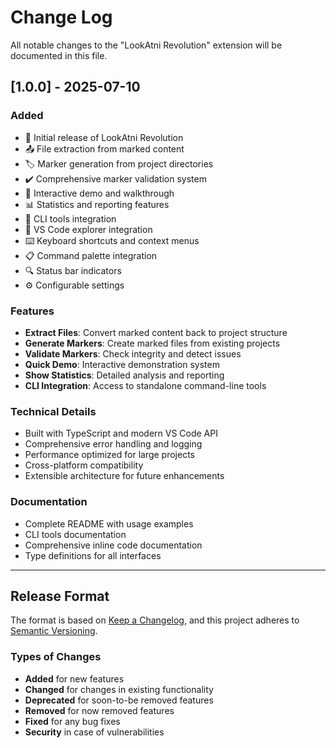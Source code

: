 # Change Log

All notable changes to the "LookAtni Revolution" extension will be documented in this file.

## [1.0.0] - 2025-07-10

### Added
- 🚀 Initial release of LookAtni Revolution
- 📤 File extraction from marked content
- 🏷️ Marker generation from project directories
- ✔️ Comprehensive marker validation system
- 🎯 Interactive demo and walkthrough
- 📊 Statistics and reporting features
- 🔧 CLI tools integration
- 🎨 VS Code explorer integration
- ⌨️ Keyboard shortcuts and context menus
- 📋 Command palette integration
- 🔍 Status bar indicators
- ⚙️ Configurable settings

### Features
- **Extract Files**: Convert marked content back to project structure
- **Generate Markers**: Create marked files from existing projects
- **Validate Markers**: Check integrity and detect issues
- **Quick Demo**: Interactive demonstration system
- **Show Statistics**: Detailed analysis and reporting
- **CLI Integration**: Access to standalone command-line tools

### Technical Details
- Built with TypeScript and modern VS Code API
- Comprehensive error handling and logging
- Performance optimized for large projects
- Cross-platform compatibility
- Extensible architecture for future enhancements

### Documentation
- Complete README with usage examples
- CLI tools documentation
- Comprehensive inline code documentation
- Type definitions for all interfaces

---

## Release Format

The format is based on [Keep a Changelog](https://keepachangelog.com/en/1.0.0/),
and this project adheres to [Semantic Versioning](https://semver.org/spec/v2.0.0.html).

### Types of Changes
- **Added** for new features
- **Changed** for changes in existing functionality
- **Deprecated** for soon-to-be removed features
- **Removed** for now removed features
- **Fixed** for any bug fixes
- **Security** in case of vulnerabilities
